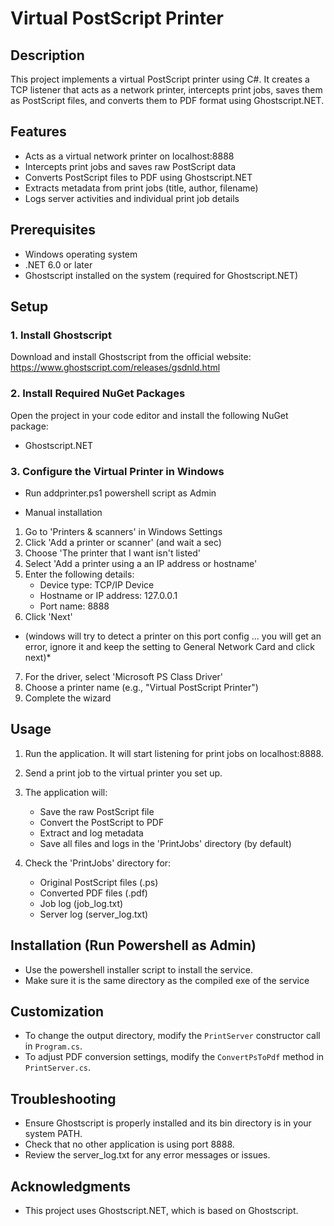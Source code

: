 # Virtual PostScript Printer

## Description

This project implements a virtual PostScript printer using C#. It creates a TCP listener that acts as a network printer, intercepts print jobs, saves them as PostScript files, and converts them to PDF format using Ghostscript.NET.

## Features

- Acts as a virtual network printer on localhost:8888
- Intercepts print jobs and saves raw PostScript data
- Converts PostScript files to PDF using Ghostscript.NET
- Extracts metadata from print jobs (title, author, filename)
- Logs server activities and individual print job details

## Prerequisites

- Windows operating system
- .NET 6.0 or later
- Ghostscript installed on the system (required for Ghostscript.NET)

## Setup

### 1. Install Ghostscript

Download and install Ghostscript from the official website: https://www.ghostscript.com/releases/gsdnld.html

### 2. Install Required NuGet Packages

Open the project in your code editor and install the following NuGet package:

- Ghostscript.NET

### 3. Configure the Virtual Printer in Windows

- Run addprinter.ps1 powershell script as Admin

- Manual installation

1.  Go to 'Printers & scanners' in Windows Settings
2.  Click 'Add a printer or scanner' (and wait a sec)
3.  Choose 'The printer that I want isn't listed'
4.  Select 'Add a printer using a an IP address or hostname'
5.  Enter the following details:
    - Device type: TCP/IP Device
    - Hostname or IP address: 127.0.0.1
    - Port name: 8888
6.  Click 'Next'

- (windows will try to detect a printer on this port config ... you will get an error, ignore it and keep the setting to General Network Card and click next)\*

7. For the driver, select 'Microsoft PS Class Driver'
8. Choose a printer name (e.g., "Virtual PostScript Printer")
9. Complete the wizard

## Usage

1. Run the application. It will start listening for print jobs on localhost:8888.

2. Send a print job to the virtual printer you set up.

3. The application will:

   - Save the raw PostScript file
   - Convert the PostScript to PDF
   - Extract and log metadata
   - Save all files and logs in the 'PrintJobs' directory (by default)

4. Check the 'PrintJobs' directory for:
   - Original PostScript files (.ps)
   - Converted PDF files (.pdf)
   - Job log (job_log.txt)
   - Server log (server_log.txt)

## Installation (Run Powershell as Admin)

- Use the powershell installer script to install the service.
- Make sure it is the same directory as the compiled exe of the service

## Customization

- To change the output directory, modify the `PrintServer` constructor call in `Program.cs`.
- To adjust PDF conversion settings, modify the `ConvertPsToPdf` method in `PrintServer.cs`.

## Troubleshooting

- Ensure Ghostscript is properly installed and its bin directory is in your system PATH.
- Check that no other application is using port 8888.
- Review the server_log.txt for any error messages or issues.

## Acknowledgments

- This project uses Ghostscript.NET, which is based on Ghostscript.
